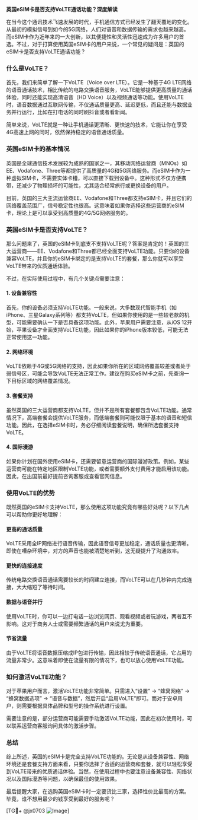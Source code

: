 **英国eSIM卡是否支持VoLTE通话功能？深度解读**

在当今这个通讯技术飞速发展的时代，手机通信方式已经发生了翻天覆地的变化。从最初的模拟信号到如今的5G网络，人们对语音和数据传输的需求也越来越高。而eSIM卡作为近年来的一大创新，以其便捷性和灵活性迅速成为许多用户的首选。不过，对于打算使用英国eSIM卡的用户来说，一个常见的疑问是：英国的eSIM卡是否支持VoLTE通话功能？

### 什么是VoLTE？

首先，我们来简单了解一下VoLTE（Voice over LTE）。它是一种基于4G LTE网络的语音通话技术，相比传统的电路交换语音服务，VoLTE能够提供更高质量的通话体验，同时还能实现高清语音（HD Voice）以及视频通话等功能。使用VoLTE时，语音数据通过互联网传输，不仅通话质量更高、延迟更低，而且还能与数据业务并行运行，比如在打电话的同时刷抖音或者看新闻。

简单来说，VoLTE就是一种让手机通话更清晰、更快速的技术，它能让你在享受4G高速上网的同时，依然保持稳定的语音通话质量。

### 英国eSIM卡的基本情况

英国是全球通信技术发展较为成熟的国家之一，其移动网络运营商（MNOs）如EE、Vodafone、Three等都提供了高质量的4G和5G网络服务。而eSIM卡作为一种虚拟SIM卡，不需要实体卡槽，可以直接下载到设备中。这种形式不仅方便携带，还减少了物理损坏的可能性，尤其适合经常旅行或更换设备的用户。

目前，英国的三大主流运营商EE、Vodafone和Three都支持eSIM卡，并且它们的网络覆盖范围广，信号稳定性也很高。这意味着如果你选择这些运营商的eSIM卡，理论上是可以享受到高质量的4G/5G网络服务的。

### 英国eSIM卡是否支持VoLTE？

那么问题来了，英国的eSIM卡到底支不支持VoLTE呢？答案是肯定的！英国的三大运营商——EE、Vodafone和Three都已经全面支持VoLTE功能。只要你的设备兼容VoLTE，并且你的eSIM卡绑定的是支持VoLTE的套餐，那么你就可以享受VoLTE带来的优质通话体验。

不过，在实际使用过程中，有几个关键点需要注意：

#### 1. 设备兼容性
首先，你的设备必须支持VoLTE功能。一般来说，大多数现代智能手机（如iPhone、三星Galaxy系列等）都支持VoLTE，但如果你使用的是一些较老款的机型，可能需要确认一下是否具备这项功能。此外，苹果用户需要注意，从iOS 12开始，苹果设备才全面支持VoLTE功能，因此如果你的iPhone版本较低，可能无法正常使用这一功能。

#### 2. 网络环境
VoLTE依赖于4G或5G网络的支持，因此如果你所在的区域网络覆盖较差或者处于弱信号区，可能会导致VoLTE无法正常工作。建议在购买eSIM卡之前，先查询一下目标区域的网络覆盖情况。

#### 3. 套餐支持
虽然英国的三大运营商都支持VoLTE，但并不是所有套餐都包含VoLTE功能。通常情况下，高端套餐会提供VoLTE服务，而低端套餐则可能仅限于基本的语音和短信功能。因此，在选择eSIM卡时，务必仔细阅读套餐说明，确保所选套餐支持VoLTE。

#### 4. 国际漫游
如果你计划在国外使用eSIM卡，还需要留意运营商的国际漫游政策。例如，某些运营商可能在特定地区限制VoLTE功能，或者需要额外支付费用才能启用该功能。因此，在出国前最好提前咨询客服或查看官网信息。

### 使用VoLTE的优势

既然英国的eSIM卡支持VoLTE，那么使用这项功能究竟有哪些好处呢？以下几点可以帮助你更好地理解：

#### 更高的通话质量
VoLTE采用全IP网络进行语音传输，因此语音信号更加稳定，通话质量也更清晰。即使在嘈杂环境中，对方的声音也能被清楚地听到，这无疑提升了沟通效率。

#### 更快的连接速度
传统电路交换语音通话需要较长的时间建立连接，而VoLTE可以在几秒钟内完成连接，大大缩短了等待时间。

#### 数据与语音并行
使用VoLTE时，你可以一边打电话一边浏览网页、观看视频或者玩游戏，两者互不影响。这对于商务人士或需要频繁通话的用户来说尤为重要。

#### 节省流量
由于VoLTE将语音数据压缩成IP包进行传输，因此相较于传统语音通话，它占用的流量非常少。这意味着即使在流量有限的情况下，也可以放心使用VoLTE功能。

### 如何激活VoLTE功能？

对于苹果用户而言，激活VoLTE功能非常简单。只需进入“设置” -> “蜂窝网络” -> “蜂窝数据选项” -> “语音与数据”，然后开启“启用VoLTE”即可。而对于安卓用户，则需要根据具体品牌和型号的操作系统进行设置。

需要注意的是，部分运营商可能需要手动激活VoLTE功能，因此在初次使用时，可以联系运营商客服询问具体的激活步骤。

### 总结

综上所述，英国的eSIM卡是完全支持VoLTE功能的。无论是从设备兼容性、网络环境还是套餐支持方面来看，只要你选择了合适的运营商和套餐，就可以轻松享受到VoLTE带来的优质通话体验。当然，在使用过程中也要注意设备兼容性、网络状况以及国际漫游等问题，以确保最佳的使用效果。

最后提醒大家，在选购英国eSIM卡时一定要货比三家，选择性价比最高的方案。毕竟，谁不想用最少的钱享受到最好的服务呢？

[TG💪+ @jx0703 ![Image](https://github.com/user-attachments/assets/dbca1d08-cadb-493c-b0ec-ad6f7a83f270)]